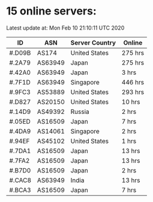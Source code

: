 # 15 online servers:

Latest update at: Mon Feb 10 21:10:11 UTC 2020

| ID | ASN | Server Country | Online |
| -- | --- | -------------- | ------ |
| #.D09B | AS174 | United States | 275 hrs |
| #.2A79 | AS63949 | Japan | 275 hrs |
| #.42A0 | AS63949 | Japan | 3 hrs |
| #.7F1D | AS63949 | Singapore | 446 hrs |
| #.9FC3 | AS53889 | United States | 293 hrs |
| #.D827 | AS20150 | United States | 10 hrs |
| #.14D9 | AS49392 | Russia | 2 hrs |
| #.05ED | AS16509 | Japan | 7 hrs |
| #.4DA9 | AS14061 | Singapore | 2 hrs |
| #.94EF | AS45102 | United States | 1 hrs |
| #.7DA1 | AS16509 | Japan | 13 hrs |
| #.7FA2 | AS16509 | Japan | 13 hrs |
| #.B7D0 | AS16509 | Japan | 2 hrs |
| #.CAC8 | AS63949 | India | 13 hrs |
| #.BCA3 | AS16509 | Japan | 7 hrs |

